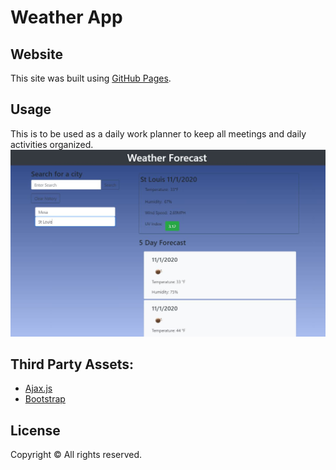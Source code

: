 # Weather App

## Website
This site was built using [GitHub Pages](https://kfreeborg.github.io/weather/). 

## Usage
This is to be used as a daily work planner to keep all meetings and daily activities organized.
![Getting Started](/assets/images/Capture.JPG)

## Third Party Assets:

* [Ajax.js](https://api.jquery.com/jquery.ajax/)
* [Bootstrap](https://getbootstrap.com/)

## License

Copyright &copy; All rights reserved.